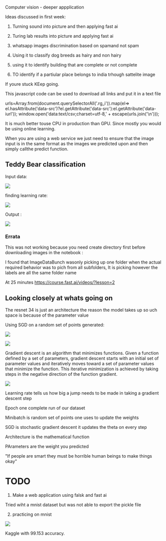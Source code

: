 Computer vision - deeper appplication

Ideas discussed in first week:
1. Turning sound into picture and then applying fast ai

2. Turing lab results into picture and applying fast ai

3. whatsapp images discrimination based on spamand not spam

4. Using it to classify dog breeds as hairy and non hairy

5. using it to identify building that are complete or not complete

6. TO identify if a partiular place belongs to india
trhough sattelite image

If youre stuck KEep going.

This javascript code can be used to download all links and put it in a text file

urls=Array.from(document.querySelectorAll('.rg_i')).map(el=> el.hasAttribute('data-src')?el.getAttribute('data-src'):el.getAttribute('data-iurl'));
window.open('data:text/csv;charset=utf-8,' + escape(urls.join('\n')));

It is much better touse CPU in production than GPU. Since mostly you would be using online learning.

When you are using a web service we just need to ensure that the image input is in the same format as the images we predicted upon and then simply callthe predict function.

## Teddy Bear classification

Input data:

![](data_input.png)

finding learning rate:

![](lowest_loss.png)

Output :

![](correct_prediction.png)

### Errata

This was not working because you need create directory first before downloading images in the notebook :

I found that ImageDataBunch wasonly picking up one folder when the actual required behavior was to pich from all subfolders, It is picking however the labels are all the same folder name

At 25 minutes
https://course.fast.ai/videos/?lesson=2


## Looking closely at whats going on

The resnet 34 is just an architecture the reason the model takes up so uch space is because of the parameter value

Using SGD on a random set of points generated:

![](before_training.png)

![](after_training.png)

Gradient descent is an algorithm that minimizes functions. Given a function defined by a set of parameters, gradient descent starts with an initial set of parameter values and iteratively moves toward a set of parameter values that minimize the function. This iterative minimization is achieved by taking steps in the negative direction of the function gradient.

![](gd.gif)

Learning rate tells us how big a jump needs to be made in taking a gradient descent step

Epoch one complete run of our dataset

Minibatch is random set of points one uses to update the weights

SGD is stochastic gradient descent it updates the theta on every step

Architecture is the mathematical function

PArameters are the weight you predicted

"If people are smart they must be horrible human beings to make things okay"

# TODO 

1. Make a web application using falsk and fast ai

Tried wiht a mnist dataset but was not able to export the pickle file

2. practicing on mnist

![](./practice/mnist_0.png)

Kaggle with 99.153 accuracy.

